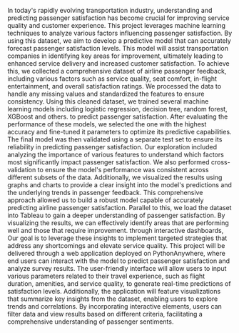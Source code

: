 In today's rapidly evolving transportation industry, understanding and predicting passenger satisfaction has become crucial for improving service quality and customer experience. This project leverages machine learning techniques to analyze various factors influencing passenger satisfaction. By using this dataset, we aim to develop a predictive model that can accurately forecast passenger satisfaction levels. This model will assist transportation companies in identifying key areas for improvement, ultimately leading to enhanced service delivery and increased customer satisfaction.
To achieve this, we collected a comprehensive dataset of airline passenger feedback, including various factors such as service quality, seat comfort, in-flight entertainment, and overall satisfaction ratings. We processed the data to handle any missing values and standardized the features to ensure consistency. Using this cleaned dataset, we trained several machine learning models including logistic regression, decision tree, random forest, XGBoost and others. to predict passenger satisfaction. After evaluating the performance of these models, we selected the one with the highest accuracy and fine-tuned it parameters to optimize its predictive capabilities. The final model was then validated using a separate test set to ensure its reliability in predicting passenger satisfaction.
Our exploration included analyzing the importance of various features to understand which factors most significantly impact passenger satisfaction. We also performed cross-validation to ensure the model's performance was consistent across different subsets of the data. Additionally, we visualized the results using graphs and charts to provide a clear insight into the model's predictions and the underlying trends in passenger feedback. This comprehensive approach allowed us to build a robust model capable of accurately predicting airline passenger satisfaction.
Parallel to this, we load the dataset into Tableau to gain a deeper understanding of passenger satisfaction. By visualizing the results, we can effectively identify areas that are performing well and those that require improvement. through interactive dashboards, Our goal is to leverage these insights to implement targeted strategies that address any shortcomings and elevate service quality.
This project will be delivered through a web application deployed on PythonAnywhere, where end users can interact with the model to predict passenger satisfaction and analyze survey results. The user-friendly interface will allow users to input various parameters related to their travel experience, such as flight duration, amenities, and service quality, to generate real-time predictions of satisfaction levels.
Additionally, the application will feature visualizations that summarize key insights from the dataset, enabling users to explore trends and correlations. By incorporating interactive elements, users can filter data and view results based on different criteria, facilitating a comprehensive understanding of passenger sentiments.
